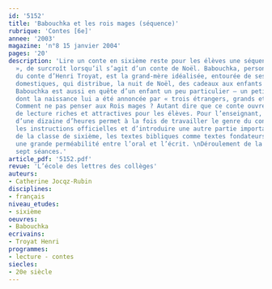 ```yaml
---
id: '5152'
title: 'Babouchka et les rois mages (séquence)'
rubrique: 'Contes [6e]'
annee: '2003'
magazine: 'n°8 15 janvier 2004'
pages: '20'
description: 'Lire un conte en sixième reste pour les élèves une séquence « plaisir
  », de surcroît lorsqu’il s’agit d’un conte de Noël. Babouchka, personnage éponyme
  du conte d’Henri Troyat, est la grand-mère idéalisée, entourée de ses deux animaux
  domestiques, qui distribue, la nuit de Noël, des cadeaux aux enfants endormis… Mais
  Babouchka est aussi en quête d’un enfant un peu particulier – un petit prince –
  dont la naissance lui a été annoncée par « trois étrangers, grands et barbus ».
  Comment ne pas penser aux Rois mages ? Autant dire que ce conte ouvre des perspectives
  de lecture riches et attractives pour les élèves. Pour l’enseignant, cette séquence
  d’une dizaine d’heures permet à la fois de travailler le genre du conte prévu par
  les instructions officielles et d’introduire une autre partie importante du programme
  de la classe de sixième, les textes bibliques comme textes fondateurs, tout en assurant
  une grande perméabilité entre l’oral et l’écrit. \nDéroulement de la séquence :
  sept séances.'
article_pdf: '5152.pdf'
revue: 'L’école des lettres des collèges'
auteurs:
- Catherine Jocqz-Rubin
disciplines:
- français
niveau_etudes:
- sixième
oeuvres:
- Babouchka
ecrivains:
- Troyat Henri
programmes:
- lecture - contes
siecles:
- 20e siècle
---
```

